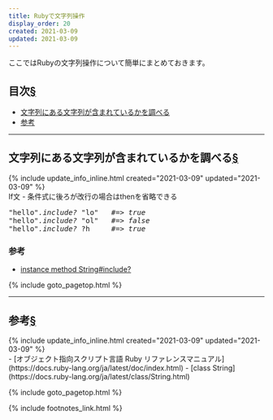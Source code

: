 ```yaml
---
title: Rubyで文字列操作
display_order: 20
created: 2021-03-09
updated: 2021-03-09
---
```

ここではRubyの文字列操作について簡単にまとめておきます。

## <a name="index">目次</a><a class="heading-anchor-permalink" href="#目次">§</a>

<ul id="index_ul">
<li><a href="#include">文字列にある文字列が含まれているかを調べる</a></li>
<li><a href="#reference">参考</a></li>
</ul>

* * *
## <a name="include">文字列にある文字列が含まれているかを調べる</a><a class="heading-anchor-permalink" href="#include">§</a>
<div class="chapter-updated">{% include update_info_inline.html created="2021-03-09" updated="2021-03-09" %}</div>
<div class="code-box">
<div class="title">If文 - 条件式に後ろが改行の場合はthenを省略できる</div>
<pre>
"hello"<em>.include?</em> "lo"   <em class="comment">#=> true</em>
"hello"<em>.include?</em> "ol"   <em class="comment">#=> false</em>
"hello"<em>.include?</em> ?h     <em class="comment">#=> true</em>
</pre>
</div>

### 参考
- [instance method String#include?](https://docs.ruby-lang.org/ja/latest/method/String/i/include=3f.html)

{% include goto_pagetop.html %}

* * *
## <a name="reference">参考</a><a class="heading-anchor-permalink" href="#reference">§</a>
<div class="chapter-updated">{% include update_info_inline.html created="2021-03-09" updated="2021-03-09" %}</div>
- [オブジェクト指向スクリプト言語 Ruby リファレンスマニュアル](https://docs.ruby-lang.org/ja/latest/doc/index.html)
- [class String](https://docs.ruby-lang.org/ja/latest/class/String.html)

{% include goto_pagetop.html %}

{% include footnotes_link.html %}
